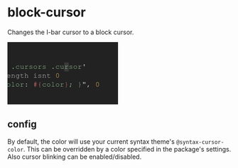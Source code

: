 # block-cursor

Changes the I-bar cursor to a block cursor.

![A screenshot of your package](screenshot.png)

## config

By default, the color will use your current syntax theme's `@syntax-cursor-color`. This can be overridden by a color specified in the package's settings. Also cursor blinking can be enabled/disabled.